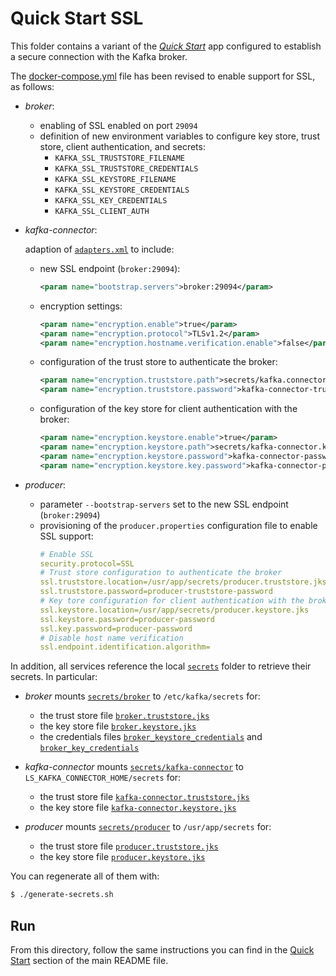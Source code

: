 # Quick Start SSL

This folder contains a variant of the [_Quick Start_](../../README.md#quick-start-set-up-in-5-minutes) app configured to establish a secure connection with the Kafka broker.

The [docker-compose.yml](docker-compose.yml) file has been revised to enable support for SSL, as follows:

- _broker_:
  - enabling of SSL enabled on port `29094`
  - definition of new environment variables to configure key store, trust store, client authentication, and secrets:
    - `KAFKA_SSL_TRUSTSTORE_FILENAME`
    - `KAFKA_SSL_TRUSTSTORE_CREDENTIALS`
    - `KAFKA_SSL_KEYSTORE_FILENAME`
    - `KAFKA_SSL_KEYSTORE_CREDENTIALS`
    - `KAFKA_SSL_KEY_CREDENTIALS`
    - `KAFKA_SSL_CLIENT_AUTH`
- _kafka-connector_:

  adaption of [`adapters.xml`](./adapters.xml) to include:
  - new SSL endpoint (`broker:29094`):
    ```xml
    <param name="bootstrap.servers">broker:29094</param>
    ```
  - encryption settings:
    ```xml
    <param name="encryption.enable">true</param>
    <param name="encryption.protocol">TLSv1.2</param>
    <param name="encryption.hostname.verification.enable">false</param>
    ```
  - configuration of the trust store to authenticate the broker:
    ```xml
    <param name="encryption.truststore.path">secrets/kafka.connector.truststore.jks</param>
    <param name="encryption.truststore.password">kafka-connector-truststore-password</param>
    ```
  - configuration of the key store for client authentication with the broker:
    ```xml
    <param name="encryption.keystore.enable">true</param>
    <param name="encryption.keystore.path">secrets/kafka-connector.keystore.jks</param>
    <param name="encryption.keystore.password">kafka-connector-password</param>
    <param name="encryption.keystore.key.password">kafka-connector-private-keypassword</param>
    ```
- _producer_:
  - parameter `--bootstrap-servers` set to the new SSL endpoint (`broker:29094`)
  - provisioning of the `producer.properties` configuration file to enable SSL support:
    ```yaml
    # Enable SSL
    security.protocol=SSL
    # Trust store configuration to authenticate the broker
    ssl.truststore.location=/usr/app/secrets/producer.truststore.jks
    ssl.truststore.password=producer-truststore-password
    # Key tore configuration for client authentication with the broker
    ssl.keystore.location=/usr/app/secrets/producer.keystore.jks
    ssl.keystore.password=producer-password
    ssl.key.password=producer-password
    # Disable host name verification
    ssl.endpoint.identification.algorithm=
    ```  

In addition, all services reference the local [`secrets`](../compose-templates/secrets/) folder to retrieve their secrets. In particular:

- _broker_ mounts [`secrets/broker`](../compose-templates/secrets/broker/) to `/etc/kafka/secrets` for:
  - the trust store file [`broker.truststore.jks`](../compose-templates/secrets/broker/broker.truststore.jks)
  - the key store file [`broker.keystore.jks`](../compose-templates/secrets/broker/broker.keystore.jks)
  - the credentials files [`broker_keystore_credentials`](../compose-templates/secrets/broker/broker_keystore_credentials) and [`broker_key_credentials`](../compose-templates/secrets/broker/broker_key_credentials)

- _kafka-connector_ mounts [`secrets/kafka-connector`](../compose-templates/secrets/kafka-connector/) to `LS_KAFKA_CONNECTOR_HOME/secrets` for:
  -  the trust store file [`kafka-connector.truststore.jks`](../compose-templates/secrets/kafka-connector/kafka-connector.truststore.jks)
  -  the key store file [`kafka-connector.keystore.jks`](../compose-templates/secrets/kafka-connector/kafka-connector.keystore.jks)

- _producer_ mounts [`secrets/producer`](../compose-templates/secrets/producer/) to `/usr/app/secrets` for:
  -  the trust store file [`producer.truststore.jks`](../compose-templates/secrets/producer/producer.truststore.jks)
  -  the key store file [`producer.keystore.jks`](../compose-templates/secrets/producer/producer.keystore.jks)

You can regenerate all of them with:

```sh
$ ./generate-secrets.sh
```

## Run

From this directory, follow the same instructions you can find in the [Quick Start](../../README.md#run) section of the main README file.
